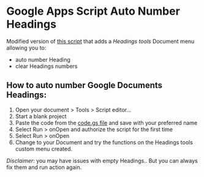 Google Apps Script Auto Number Headings
========

Modified version of [this script](http://pro-web.at/archives/auto-numbering-your-google-docs-headings) that adds a *Headings tools* Document menu allowing you to:

* auto number Heading
* clear Headings numbers

How to auto number Google Documents Headings:
--------------

1. Open your document > Tools > Script editor...
2. Start a blank project
3. Paste the code from the [code.gs file](https://github.com/lpanebr/autoNumberHeadings/blob/master/code.gs) and save with your preferred name
4. Select Run > onOpen and authorize the script for the first time
5. Select Run > onOpen
5. Change to your Document and try the functions on the Headings tools custom menu created.

*Disclaimer*: you may have issues with empty Headings.. But you can always fix them and run action again.

